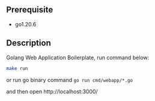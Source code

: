 ## Prerequisite

- go1.20.6

## Description


Golang Web Application Boilerplate, run command below:

```sh
make run
```

or run go binary command `go run cmd/webapp/*.go`

and then open http://localhost:3000/